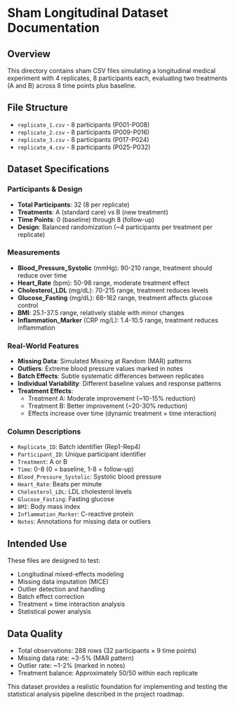 # Sham Longitudinal Dataset Documentation

## Overview
This directory contains sham CSV files simulating a longitudinal medical experiment with 4 replicates, 8 participants each, evaluating two treatments (A and B) across 8 time points plus baseline.

## File Structure
- `replicate_1.csv` - 8 participants (P001-P008)
- `replicate_2.csv` - 8 participants (P009-P016) 
- `replicate_3.csv` - 8 participants (P017-P024)
- `replicate_4.csv` - 8 participants (P025-P032)

## Dataset Specifications

### Participants & Design
- **Total Participants**: 32 (8 per replicate)
- **Treatments**: A (standard care) vs B (new treatment)
- **Time Points**: 0 (baseline) through 8 (follow-up)
- **Design**: Balanced randomization (~4 participants per treatment per replicate)

### Measurements
- **Blood_Pressure_Systolic** (mmHg): 90-210 range, treatment should reduce over time
- **Heart_Rate** (bpm): 50-98 range, moderate treatment effect
- **Cholesterol_LDL** (mg/dL): 70-215 range, treatment reduces levels
- **Glucose_Fasting** (mg/dL): 68-162 range, treatment affects glucose control
- **BMI**: 25.1-37.5 range, relatively stable with minor changes
- **Inflammation_Marker** (CRP mg/L): 1.4-10.5 range, treatment reduces inflammation

### Real-World Features
- **Missing Data**: Simulated Missing at Random (MAR) patterns
- **Outliers**: Extreme blood pressure values marked in notes
- **Batch Effects**: Subtle systematic differences between replicates
- **Individual Variability**: Different baseline values and response patterns
- **Treatment Effects**: 
  - Treatment A: Moderate improvement (~10-15% reduction)
  - Treatment B: Better improvement (~20-30% reduction)
  - Effects increase over time (dynamic treatment × time interaction)

### Column Descriptions
- `Replicate_ID`: Batch identifier (Rep1-Rep4)
- `Participant_ID`: Unique participant identifier
- `Treatment`: A or B
- `Time`: 0-8 (0 = baseline, 1-8 = follow-up)
- `Blood_Pressure_Systolic`: Systolic blood pressure
- `Heart_Rate`: Beats per minute
- `Cholesterol_LDL`: LDL cholesterol levels
- `Glucose_Fasting`: Fasting glucose
- `BMI`: Body mass index
- `Inflammation_Marker`: C-reactive protein
- `Notes`: Annotations for missing data or outliers

## Intended Use
These files are designed to test:
- Longitudinal mixed-effects modeling
- Missing data imputation (MICE)
- Outlier detection and handling
- Batch effect correction
- Treatment × time interaction analysis
- Statistical power analysis

## Data Quality
- Total observations: 288 rows (32 participants × 9 time points)
- Missing data rate: ~3-5% (MAR pattern)
- Outlier rate: ~1-2% (marked in notes)
- Treatment balance: Approximately 50/50 within each replicate

This dataset provides a realistic foundation for implementing and testing the statistical analysis pipeline described in the project roadmap.